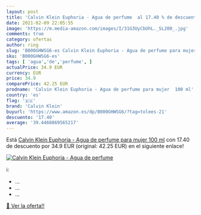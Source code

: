 ```yaml
---
layout: post
title: 'Calvin Klein Euphoria - Agua de perfume  al 17.40 % de descuento'
date: 2021-02-09 22:05:55
image: 'https://m.media-amazon.com/images/I/31G3UyCbUhL._SL200_.jpg'
comments: true
category: ofertas
author: ring
slug: 'B000GHWSG6-es Calvin Klein Euphoria - Agua de perfume para mujer 100 ml'
sku: 'B000GHWSG6-es'
tags: [ 'agua','de','perfume', ]
actualPrice: 34.9 EUR
currency: EUR
price: 34.9
comparePrice: 42.25 EUR
prodname: 'Calvin Klein Euphoria - Agua de perfume para mujer  100 ml'
country: 'es'
flag: '🇪🇸'
brand: 'Calvin Klein'
buyurl: 'https://www.amazon.es/dp/B000GHWSG6/?tag=tolees-21'
descuento: '17.40'
average: '39.4460869565217'
---
```


Está [Calvin Klein Euphoria - Agua de perfume para mujer  100 ml](https://www.amazon.es/dp/B000GHWSG6/?tag=tolees-21) con 17.40 de descuento por 34.9 EUR (original: 42.25 EUR) en el siguiente enlace!

[![Calvin Klein Euphoria - Agua de perfume ](https://m.media-amazon.com/images/I/31G3UyCbUhL._SL200_.jpg)](https://www.amazon.es/dp/B000GHWSG6/?tag=tolees-21)

ℹ️:

- …
- …
- …

[🛒 Ver la oferta!!](https://www.amazon.es/dp/B000GHWSG6/?tag=tolees-21)
